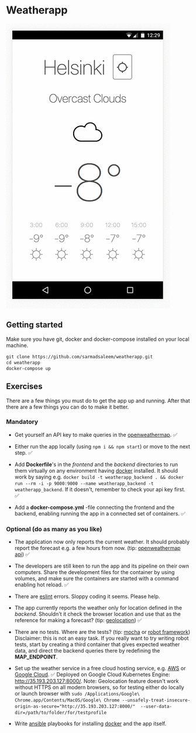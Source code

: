 # Weatherapp

![Alt Text](https://raw.githubusercontent.com/sarmadsaleem/weatherapp/master/frontend/src/public/img/app.gif)

## Getting started
Make sure you have git, docker and docker-compose installed on your local machine.
```
git clone https://github.com/sarmadsaleem/weatherapp.git
cd weatherapp
docker-compose up
```

## Exercises

There are a few things you must do to get the app up and running. After that there are a few things you can do to make it better.

### Mandatory

* Get yourself an API key to make queries in the [openweathermap](http://openweathermap.org/). :white_check_mark:

* Either run the app locally (using `npm i && npm start`) or move to the next step. :white_check_mark:

* Add **Dockerfile**'s in the *frontend* and the *backend* directories to run them virtually on any environment having [docker](https://www.docker.com/) installed. It should work by saying e.g. `docker build -t weatherapp_backend . && docker run --rm -i -p 9000:9000 --name weatherapp_backend -t weatherapp_backend`. If it doesn't, remember to check your api key first. :white_check_mark:

* Add a **docker-compose.yml** -file connecting the frontend and the backend, enabling running the app in a connected set of containers. :white_check_mark:

### Optional (do as many as you like)

* The application now only reports the current weather. It should probably report the forecast e.g. a few hours from now. (tip: [openweathermap api](https://openweathermap.org/forecast5)) :white_check_mark:

* The developers are still keen to run the app and its pipeline on their own computers. Share the development files for the container by using volumes, and make sure the containers are started with a command enabling hot reload. :white_check_mark:

* There are [eslint](http://eslint.org/) errors. Sloppy coding it seems. Please help.

* The app currently reports the weather only for location defined in the *backend*. Shouldn't it check the browser location and use that as the reference for making a forecast? (tip: [geolocation](https://developer.mozilla.org/en-US/docs/Web/API/Geolocation/Using_geolocation)) :white_check_mark:

* There are no tests. Where are the tests? (tip: [mocha](https://mochajs.org/) or [robot framework](http://robotframework.org/)) Disclaimer: this is not an easy task. If you really want to try writing robot tests, start by creating a third container that gives expected weather data, and direct the backend queries there by redefining the **MAP_ENDPOINT**.

* Set up the weather service in a free cloud hosting service, e.g. [AWS](https://aws.amazon.com/free/) or [Google Cloud](https://cloud.google.com/free/). :white_check_mark: Deployed on Google Cloud Kubernetes Engine: http://35.193.203.127:8000/. Note: Geolocation feature doesn't work without HTTPS on all modern browsers, so for testing either do locally or launch browser with ```sudo /Applications/Google\ Chrome.app/Contents/MacOS/Google\ Chrome --unsafely-treat-insecure-origin-as-secure="http://35.193.203.127:8000/"  --user-data-dir=/path/to/folder/for/testprofile```

* Write [ansible](http://docs.ansible.com/ansible/intro.html) playbooks for installing [docker](https://www.docker.com/) and the app itself.

